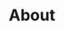 ---
title: "About"
hero:
  title: "Our Company"
  background_image: "/images/bg/home-2.jpg"
content_blocks:
  - _bookshop_name: "about"
    preheading: "What we are"
    heading: "We are dynamic team of creative people"
    subheading: "We provide consulting service in the following areas"
    content:
      - text: "Strategy development and execution using the Institute way from Balanced Scorecard Institute"
      - text: "Projects risk evaluation using the best world class tools in risk evaluation, Monte Carlos simulation, simulations to advise our clients to run their project on time and on budget."
      - text: "Use Statistical tools business analytics, precision tree, NeuralTool, Evolver and TopRank and tools supported by artificial intelligence to advise our clients to know what matters in decision making."
      - text: "We use the best financial modelling tools and support to our clients in developing green and brown projects."
    background_image: "/images/about/home-1.jpeg"
    # link:
    #   text: "Get in touch"
    #   url: "/contact/"
  - _bookshop_name: "numbers"
    sections:
      - title: "Our Mission"
        text: "We are committed to empowering African businesses to reach their full potential by providing strategic implementation solutions that are tailored to their unique needs. By leveraging advanced technologies and methodologies, we aim to transform operations, drive growth, and build sustainable competitive advantage for our clients. Our mission is rooted in the belief that every business deserves access to world-class strategic consulting services."
      - title: "Our Vision"
        text: "Our vision is to be the leading strategy implementation consulting firm in Africa, recognized for our deep industry expertise, innovative approach, and commitment to client success. We aspire to play a central role in shaping the African business landscape, fostering growth and innovation across all sectors."
      - title: "Our Strategy"
        text: "We combine local market understanding with global best practices. We start by conducting a thorough assessment of our client's current operations, identifying areas for improvement and potential growth opportunities. Our team of experts then develops a customized strategy, taking into consideration the client's objectives, resources, and market conditions."
  - _bookshop_name: "team"
    preheading: "Meet The Team"
    heading: "Expert Team member to get best service"
    people:
      - name: "Zinhle Dlamini"
        image: ""
        role: "Managing Director"
        summary: "A season business woman with over 10 years worth of experience in international trade and since
                  joining the company in 2014 transformed the organization. She is a graduate from University of
                  southern Africa, South Africa"
        facebook: ""
        twitter: ""
        instagram: ""
        linkedin: ""
      - name: "Kossi Toulassi"
        image: "/images/team/team-1.jpeg"
        summary: "Chartered Certified Accountant (FCCA). Holds an MBA in Financial Management and Post Graduate  in Data Science and Business Analytics. Has over 20 years of experience in various industries (Fintech, Infrastructure, Energy, Human Development, Climate and Agriculture) and currently focuses on the AI and data science projects in Africa."
        role: "Senior Advisor"
        facebook: ""
        twitter: ""
        instagram: ""
        linkedin: "kossi-toulassi-61845462"
      - name: "Hippolyte-Fayol Toulassi"
        image: "/images/team/team-3.jpg"
        role: "Software Engineer"
        summary: "Polyglot Software Engineer with demonstrated experience in Web App & API design, Application Support and Site Reliability Engineering. Fintech and Entreprise Systems Integration specialist"
        facebook: ""
        twitter: "fayolt"
        instagram: ""
        linkedin: "fayolt"
  - _bookshop_name: "cta_mini"
    background_image: "/images/bg/home-3.jpg"
    preheading: "Take advantage of our team's expertise"
    heading: "Reach out to us now!"
    button:
      text: Contact
      url: /contact/
---